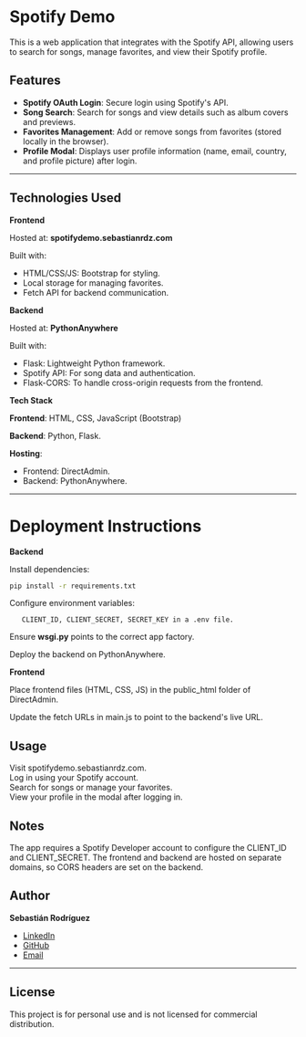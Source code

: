 # Spotify Demo

This is a web application that integrates with the Spotify API, allowing users to search for songs, manage favorites, and view their Spotify profile.

## Features

- **Spotify OAuth Login**: Secure login using Spotify's API.
- **Song Search**: Search for songs and view details such as album covers and previews.
- **Favorites Management**: Add or remove songs from favorites (stored locally in the browser).
- **Profile Modal**: Displays user profile information (name, email, country, and profile picture) after login.

---

## Technologies Used

**Frontend**

   Hosted at: **spotifydemo.sebastianrdz.com**

   Built with:

   - HTML/CSS/JS: Bootstrap for styling.
   - Local storage for managing favorites.
   - Fetch API for backend communication.

**Backend**

   Hosted at: **PythonAnywhere**

   Built with:
   - Flask: Lightweight Python framework.
   - Spotify API: For song data and authentication.
   - Flask-CORS: To handle cross-origin requests from the frontend.

**Tech Stack**

   **Frontend**: HTML, CSS, JavaScript (Bootstrap)

   **Backend**: Python, Flask.

   **Hosting**:
   - Frontend: DirectAdmin.
   - Backend: PythonAnywhere.

---

# Deployment Instructions

**Backend**

   Install dependencies:
   ```bash
   pip install -r requirements.txt
   ```

   Configure environment variables:
   ```
      CLIENT_ID, CLIENT_SECRET, SECRET_KEY in a .env file.
   ```

   Ensure **wsgi.py** points to the correct app factory.

   Deploy the backend on PythonAnywhere.

**Frontend**

   Place frontend files (HTML, CSS, JS) in the public_html folder of DirectAdmin.

   Update the fetch URLs in main.js to point to the backend's live URL.

## Usage

   Visit spotifydemo.sebastianrdz.com.\
   Log in using your Spotify account.\
   Search for songs or manage your favorites.\
   View your profile in the modal after logging in.

## Notes

   The app requires a Spotify Developer account to configure the CLIENT_ID and CLIENT_SECRET.
   The frontend and backend are hosted on separate domains, so CORS headers are set on the backend.

## Author

**Sebastián Rodríguez**
- [LinkedIn](https://www.linkedin.com/in/sebastian-rodriguez-zavala/)
- [GitHub](https://github.com/srodzav)
- [Email](mailto:contact@sebastianrdz.com)

---

## License

This project is for personal use and is not licensed for commercial distribution.
